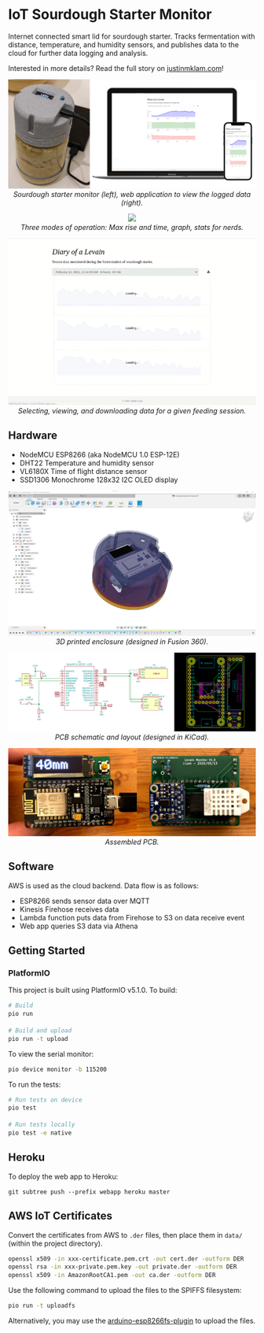 # IoT Sourdough Starter Monitor

Internet connected smart lid for sourdough starter. Tracks fermentation with distance, temperature, and humidity sensors, and publishes data to the cloud for further data logging and analysis.

Interested in more details? Read the full story on [justinmklam.com](https://www.justinmklam.com/posts/2021/02/levain-monitor/)!

<p align="center">
    <img src="docs/levain-monitor-combined.png"><br>
    <i>Sourdough starter monitor (left), web application to view the logged data (right).</i>
</p>

<p align="center">
    <img src="docs/jar.gif"><br>
    <i>Three modes of operation: Max rise and time, graph, stats for nerds.</i>
</p>

<p align="center">
    <img src="docs/webapp.gif"><br>
    <i>Selecting, viewing, and downloading data for a given feeding session.</i>
</p>

## Hardware

- NodeMCU ESP8266 (aka NodeMCU 1.0 ESP-12E)
- DHT22 Temperature and humidity sensor
- VL6180X Time of flight distance sensor
- SSD1306 Monochrome 128x32 I2C OLED display

<p align="center">
    <img src="docs/fusion 360.png"><br>
    <i>3D printed enclosure (designed in Fusion 360).</i>
</p>

<p align="center">
    <img src="docs/kicad.png"><br>
    <i>PCB schematic and layout (designed in KiCad).</i>
</p>


<p align="center">
    <img src="docs/pcb.png"><br>
    <i>Assembled PCB.</i>
</p>

## Software

AWS is used as the cloud backend. Data flow is as follows:

- ESP8266 sends sensor data over MQTT
- Kinesis Firehose receives data
- Lambda function puts data from Firehose to S3 on data receive event
- Web app queries S3 data via Athena


## Getting Started

### PlatformIO

This project is built using PlatformIO v5.1.0. To build:

```bash
# Build
pio run

# Build and upload
pio run -t upload
```

To view the serial monitor:

```bash
pio device monitor -b 115200
```

To run the tests:

```bash
# Run tests on device
pio test

# Run tests locally
pio test -e native
```

## Heroku

To deploy the web app to Heroku:

```
git subtree push --prefix webapp heroku master
```

## AWS IoT Certificates

Convert the certificates from AWS to `.der` files, then place them in `data/` (within the project directory).

```bash
openssl x509 -in xxx-certificate.pem.crt -out cert.der -outform DER
openssl rsa -in xxx-private.pem.key -out private.der -outform DER
openssl x509 -in AmazonRootCA1.pem -out ca.der -outform DER
```

Use the following command to upload the files to the SPIFFS filesystem:

```bash
pio run -t uploadfs
```

Alternatively, you may use the [arduino-esp8266fs-plugin](https://github.com/esp8266/arduino-esp8266fs-plugin) to upload the files.
